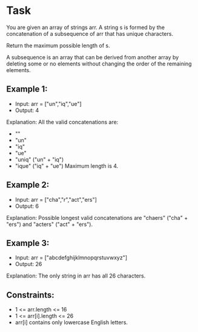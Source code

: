 # Task
You are given an array of strings arr. A string s is formed by the concatenation of a subsequence of arr that has unique characters.

Return the maximum possible length of s.

A subsequence is an array that can be derived from another array by deleting some or no elements without changing the order of the remaining elements.



## Example 1:

- Input: arr = ["un","iq","ue"]
- Output: 4


Explanation: All the valid concatenations are:
- ""
- "un"
- "iq"
- "ue"
- "uniq" ("un" + "iq")
- "ique" ("iq" + "ue")
Maximum length is 4.

## Example 2:

- Input: arr = ["cha","r","act","ers"]
- Output: 6


Explanation: Possible longest valid concatenations are "chaers" ("cha" + "ers") and "acters" ("act" + "ers").

## Example 3:

- Input: arr = ["abcdefghijklmnopqrstuvwxyz"]
- Output: 26


Explanation: The only string in arr has all 26 characters.


## Constraints:

- 1 <= arr.length <= 16
- 1 <= arr[i].length <= 26
- arr[i] contains only lowercase English letters.
